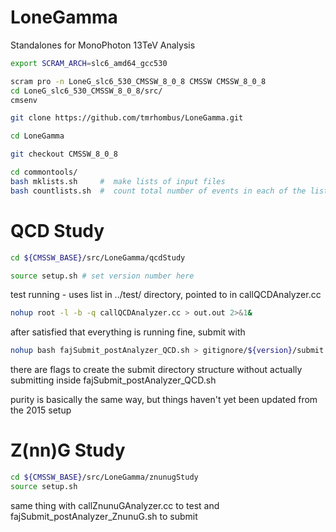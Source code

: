 # LoneGamma
Standalones for MonoPhoton 13TeV Analysis
```bash
export SCRAM_ARCH=slc6_amd64_gcc530

scram pro -n LoneG_slc6_530_CMSSW_8_0_8 CMSSW CMSSW_8_0_8
cd LoneG_slc6_530_CMSSW_8_0_8/src/
cmsenv

git clone https://github.com/tmrhombus/LoneGamma.git

cd LoneGamma

git checkout CMSSW_8_0_8

cd commontools/
bash mklists.sh     #  make lists of input files
bash countlists.sh  #  count total number of events in each of the lists and match with cross section
```

# QCD Study
```bash
cd ${CMSSW_BASE}/src/LoneGamma/qcdStudy

source setup.sh # set version number here
```

test running - uses list in ../test/ directory, pointed to in callQCDAnalyzer.cc
```bash 
nohup root -l -b -q callQCDAnalyzer.cc > out.out 2>&1& 
```
after satisfied that everything is running fine, submit with
```bash
nohup bash fajSubmit_postAnalyzer_QCD.sh > gitignore/${version}/submit.out 2>&1&
```
there are flags to create the submit directory structure without actually submitting inside fajSubmit_postAnalyzer_QCD.sh

purity is basically the same way, but things haven't yet been updated from the 2015 setup


# Z(nn)G Study
```bash 
cd ${CMSSW_BASE}/src/LoneGamma/znunugStudy
source setup.sh
```
same thing with callZnunuGAnalyzer.cc to test and fajSubmit_postAnalyzer_ZnunuG.sh to submit
